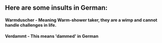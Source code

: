 ## Here are some insults in German:
#### Warmduscher - Meaning Warm-shower taker, they are a wimp and cannot handle challenges in life.
#### Verdammt - This means 'dammed' in German

